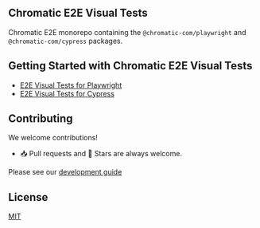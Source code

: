 ## Chromatic E2E Visual Tests

Chromatic E2E monorepo containing the `@chromatic-com/playwright` and `@chromatic-com/cypress` packages.

## Getting Started with Chromatic E2E Visual Tests

- [E2E Visual Tests for Playwright](https://www.chromatic.com/docs/playwright/)
- [E2E Visual Tests for Cypress](https://www.chromatic.com/docs/cypress/)

## Contributing

We welcome contributions!

- 📥 Pull requests and 🌟 Stars are always welcome.

Please see our [development guide](DEVELOPMENT.md)

## License

[MIT](https://github.com/chromaui/chromatic-e2e/blob/main/LICENSE)
